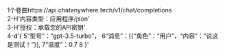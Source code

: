 1个卷曲https://api.chatanywhere.tech/v1/chat/completions\
2-H'内容类型：应用程序/json'\
3-H'授权：承载您的API密钥'\
4-d'{
5“型号”：“gpt-3.5-turbo”，
6“消息”：[{“角色”：“用户”，“内容”：“说这是测试！”}],
7“温度”：0.7
8 }'
